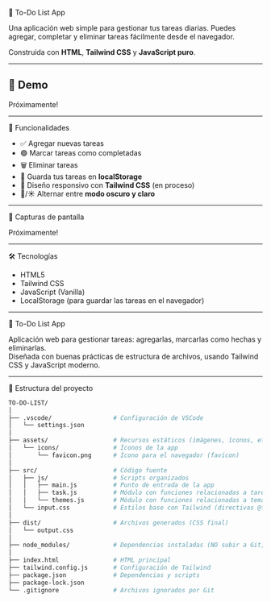 📝 To-Do List App

Una aplicación web simple para gestionar tus tareas diarias. Puedes agregar, completar y eliminar tareas fácilmente desde el navegador.

Construida con **HTML**, **Tailwind CSS** y **JavaScript puro**.

---

## 🚀 Demo

Próximamente!

---

🧠 Funcionalidades

- ✅ Agregar nuevas tareas
- 🟢 Marcar tareas como completadas
- 🗑️ Eliminar tareas
- 💾 Guarda tus tareas en **localStorage**
- 🎨 Diseño responsivo con **Tailwind CSS** (en proceso)
- 🌙/☀️ Alternar entre **modo oscuro y claro**

---

📸 Capturas de pantalla

Próximamente!

---

🛠️ Tecnologías

- HTML5
- Tailwind CSS
- JavaScript (Vanilla)
- LocalStorage (para guardar las tareas en el navegador)

---

📝 To-Do List App

Aplicación web para gestionar tareas: agregarlas, marcarlas como hechas y eliminarlas.  
Diseñada con buenas prácticas de estructura de archivos, usando Tailwind CSS y JavaScript moderno.

---

📁 Estructura del proyecto

```bash
TO-DO-LIST/
│
├── .vscode/                 # Configuración de VSCode
│   └── settings.json
│
├── assets/                  # Recursos estáticos (imágenes, íconos, etc.)
│   └── icons/               # Íconos de la app
│       └── favicon.png      # Ícono para el navegador (favicon)
│
├── src/                     # Código fuente
│   ├── js/                  # Scripts organizados
│   │   ├── main.js          # Punto de entrada de la app
│   │   ├── task.js          # Módulo con funciones relacionadas a tareas
│   │   └── themes.js        # Módulo con funciones relacionadas a temas (Dark Mode)
│   └── input.css            # Estilos base con Tailwind (directivas @tailwind)
│
├── dist/                    # Archivos generados (CSS final)
│   └── output.css
│
├── node_modules/            # Dependencias instaladas (NO subir a Git, se instala con npm)
│
├── index.html               # HTML principal
├── tailwind.config.js       # Configuración de Tailwind
├── package.json             # Dependencias y scripts
├── package-lock.json
└── .gitignore               # Archivos ignorados por Git

```
